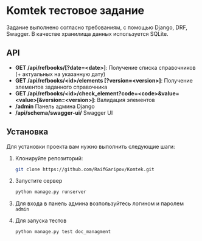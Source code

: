 # Komtek тестовое задание
Задание выполнено согласно требованиям, с помощью Django, DRF, Swagger. В качестве хранилища данных используется SQLite.
## API

- **GET /api/refbooks/[?date=\<date\>]**: Получение списка справочников (+ актуальных на указанную дату)
- **GET /api/refbooks/\<id\>/elements [?version=\<version\>]**: Получение элементов заданного справочника
- **GET /api/refbooks/\<id\>/check_element?code=\<code\>&value=\<value\>[&version=\<version\>]**: Валидация элементов
- **/admin** Панель админа Django 
- **/api/schema/swagger-ui/** Swagger UI
## Установка

Для установки проекта вам нужно выполнить следующие шаги:

1. Клонируйте репозиторий:
   ```bash
   git clone https://github.com/RaifGaripov/Komtek.git
   ```
2. Запустите сервер
   ```bash
   python manage.py runserver
   ```
3. Для входа в панель админа возпользуйтесь логином и паролем `admin`

4. Для запуска тестов
   ```bash
   python manage.py test doc_managment
   ```
